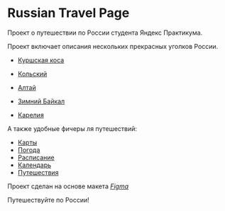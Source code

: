 # Russian Travel Page

Проект о путешествии по России студента Яндекс Практикума.

Проект включает описания нескольких прекрасных уголков России.

- [Куршская коса](http://park-kosa.ru)

- [Кольский](https://yourshot.nationalgeographic.com/photos/?keywords=kolskiy)
- [Алтай](https://www.facebook.com/vera.bashmakova/posts/10156011613718822)
- [Зимний Байкал](https://vk.com/baikalmile)
- [Карелия](http://vodlozero.ru)

А также удобные фичеры ля путешествий:

- [Карты](https://yandex.ru/maps)
- [Погода](https://yandex.ru/pogoda)
- [Расписание](https://rasp.yandex.ru)
- [Календарь](https://calendar.yandex.ru)
- [Путешествия](https://travel.yandex.ru)

Проект сделан на основе макета [_Figma_](https://www.figma.com/file/5S2WSbEFL6awjVWJ0NWL8Q/Sprint-3_-Russia-_-desktop-%2B-mobile?node-id=28503%3A0)

Путешествуйте по России!
